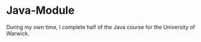 # Java-Module
During my own time, I complete half of the Java course for the University of Warwick.
